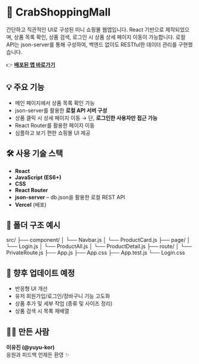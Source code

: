 # 🦀 CrabShoppingMall

간단하고 직관적인 UI로 구성된 미니 쇼핑몰 웹앱입니다. 
React 기반으로 제작되었으며, 상품 목록 확인, 상품 검색, 로그인 시 상품 상세 페이지 이동이 가능합니다.
로컬 API는 json-server를 통해 구성하여, 백엔드 없이도 RESTful한 데이터 관리를 구현했습니다.

👉 **[배포된 앱 바로가기](https://crab-shopping-mall.vercel.app/)**

## 💡 주요 기능
- 메인 페이지에서 상품 목록 확인 가능
- json-server를 활용한 **로컬 API 서버 구성**
- 상품 클릭 시 상세 페이지 이동
→ 단, **로그인한 사용자만 접근 가능**
- React Router를 활용한 페이지 이동
- 심플하고 보기 편한 쇼핑몰 UI 제공

## 🛠️ 사용 기술 스택
- **React**
- **JavaScript (ES6+)**
- **CSS**
- **React Router**
- **json-server** – db.json을 활용한 로컬 REST API
- **Vercel** (배포)

## 📁 폴더 구조 예시

src/
├── component/
│   └── Navbar.js
│   └── ProductCard.js
├── page/
│   └── Login.js
│   └── ProductAll.js
│   └── ProductDetail.js
├── route/
│   └── PrivateRoute.js
├── App.js
├── App.css
├── App.test.js
└── Login.css


## 🔄 향후 업데이트 예정
- 반응형 UI 개선
- 유저 회원가입/로그인/장바구니 기능 고도화
- 상품 추가 및 세부 작업 (종류 및 사이즈 정리)
- 상품 검색 시 목록 재배열

## 👩‍💻 만든 사람
**이유진 (@yuyu-kor)**  
응원과 피드백 언제든 환영 ✨